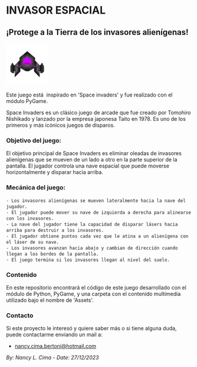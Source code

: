 # INVASOR ESPACIAL


## ¡Protege a la Tierra de los invasores alienígenas!

![Nave Espacial](Assets/player.png)

Este juego está  inspirado en 'Space invaders' y fue realizado con el módulo PyGame.

Space Invaders es un clásico juego de arcade que fue creado por Tomohiro Nishikado y lanzado por la empresa japonesa Taito en 1978. 
Es uno de los primeros y más icónicos juegos de disparos.

### Objetivo del juego:
El objetivo principal de Space Invaders es eliminar oleadas de invasores alienígenas que se mueven de un lado a otro en la parte superior de la pantalla. 
El jugador controla una nave espacial que puede moverse horizontalmente y disparar hacia arriba.

### Mecánica del juego:

    - Los invasores alienígenas se mueven lateralmente hacia la nave del jugador.
    - El jugador puede mover su nave de izquierda a derecha para alinearse con los invasores.
    - La nave del jugador tiene la capacidad de disparar lásers hacia arriba para destruir a los invasores.
    - El jugador obtiene puntos cada vez que le atina a un alienígena con el láser de su nave.
    - Los invasores avanzan hacia abajo y cambian de dirección cuando llegan a los bordes de la pantalla.
    - El juego termina si los invasores llegan al nivel del suelo.
    
### Contenido
En este repositorio encontrará el código de este juego desarrollado con el módulo de Python, PyGame, y una carpeta
con el contenido multimedia utilizado bajo el nombre de 'Assets'.

### Contacto
Si este proyecto le interesó y quiere saber más o si tiene alguna duda, puede contactarme enviando un mail a:
- nancy.cima.bertoni@hotmail.com

*By: Nancy L. Cima - Date: 27/12/2023*
